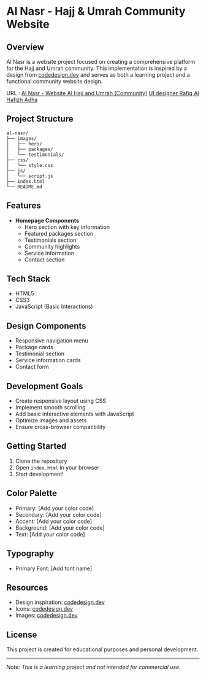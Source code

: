 # Al Nasr - Hajj & Umrah Community Website

## Overview

Al Nasr is a website project focused on creating a comprehensive platform for the Hajj and Umrah community. This implementation is inspired by a design from [codedesign.dev](https://codedesign.dev) and serves as both a learning project and a functional community website design.

URL : [Al Nasr - Website Al Hajj and Umrah (Community)](https://codedesign.dev/challenge/al-nasr) [UI designer Rafiq Al Hafizh Adha](https://www.figma.com/@rafiqadha)

## Project Structure

```
al-nasr/
├── images/
│   ├── hero/
│   ├── packages/
│   └── testimonials/
├── css/
│   └── style.css
├── js/
│   └── script.js
├── index.html
└── README.md
```

## Features

-   **Homepage Components**
    -   Hero section with key information
    -   Featured packages section
    -   Testimonials section
    -   Community highlights
    -   Service information
    -   Contact section

## Tech Stack

-   HTML5
-   CSS3
-   JavaScript (Basic Interactions)

## Design Components

-   Responsive navigation menu
-   Package cards
-   Testimonial section
-   Service information cards
-   Contact form

## Development Goals

-   Create responsive layout using CSS
-   Implement smooth scrolling
-   Add basic interactive elements with JavaScript
-   Optimize images and assets
-   Ensure cross-browser compatibility

## Getting Started

1. Clone the repository
2. Open `index.html` in your browser
3. Start development!

## Color Palette

-   Primary: [Add your color code]
-   Secondary: [Add your color code]
-   Accent: [Add your color code]
-   Background: [Add your color code]
-   Text: [Add your color code]

## Typography

-   Primary Font: [Add font name]

## Resources

-   Design inspiration: [codedesign.dev](https://codedesign.dev)
-   Icons: [codedesign.dev](https://codedesign.dev)
-   Images: [codedesign.dev](https://codedesign.dev)

## License

This project is created for educational purposes and personal development.

---

_Note: This is a learning project and not intended for commercial use._
